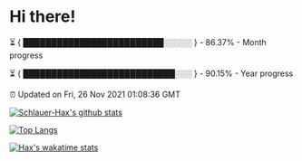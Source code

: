 # Hi there!

⏳ { █████████████████████████░░░░░ } - 86.37% - Month progress

⏳ { ███████████████████████████░░░ } - 90.15% - Year progress

⏰ Updated on Fri, 26 Nov 2021 01:08:36 GMT


[![Schlauer-Hax's github stats](https://github-readme-stats.vercel.app/api?username=Schlauer-Hax&show_icons=true&theme=dark&count_private=true)](https://github.com/Schlauer-Hax)


[![Top Langs](https://github-readme-stats.vercel.app/api/top-langs/?username=Schlauer-Hax&layout=compact&theme=dark)](https://github.com/Schlauer-Hax?tab=repositories)


[![Hax's wakatime stats](https://github-readme-stats.vercel.app/api/wakatime?username=Hax&theme=dark)](https://wakatime.com/@Hax)

